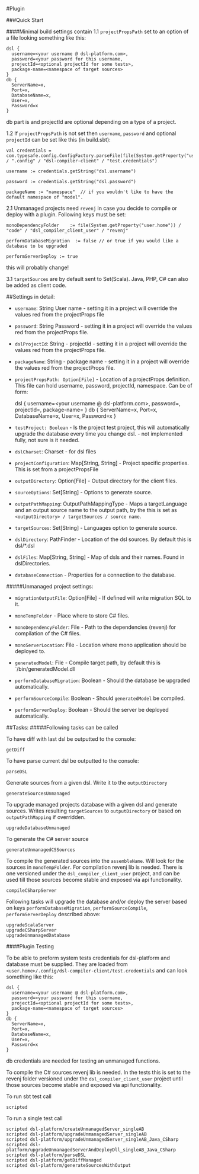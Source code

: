 #Plugin

###Quick Start

####Minimal build settings contain
1.1 `projectPropsPath` set to an option of a file looking something like this:

    dsl {
      username=<your username @ dsl-platform.com>,
      password=<your password for this username,
      projectId=<optional projectId for some tests>,
      package-name=<namespace of target sources>
    }
    db {
      ServerName=x,
      Port=x,
      DatabaseName=x,
      User=x,
      Password=x
    }
    
db part is and projectId are optional depending on a type of a project.

1.2 If `projectPropsPath` is not set then `username`, `password` and optional `projectId` can be set like this (in build.sbt):

    val credentials = com.typesafe.config.ConfigFactory.parseFile(file(System.getProperty("user.home")) / ".config" / "dsl-compiler-client" / "test.credentials")
    
    username := credentials.getString("dsl.username")
   
    password := credentials.getString("dsl.password")
   
    packageName := "namespace"  // if you wouldn't like to have the default namespace of "model".

2.1 Unmanaged projects need `revenj` in case you decide to compile or deploy with a plugin. Following keys must be set:

    monoDependencyFolder    := file(System.getProperty("user.home")) / "code" / "dsl_compiler_client_user" / "revenj"
   
    performDatabaseMigration  := false // or true if you would like a database to be upgraded
    
    performServerDeploy := true

this will probably change!

3.1 `targetSources` are by default sent to Set(Scala). Java, PHP, C# can also be added as client code.


##Settings in detail:

  - `username`: String  User name - setting it in a project will override the values red from the projectProps file

  - `password`: String  Password - setting it in a project will override the values red from the projectProps file.

  - `dslProjectId`: String - projectId - setting it in a project will override the values red from the projectProps file.

  - `packageName`: String - package name - setting it in a project will override the values red from the projectProps file.

  - `projectPropsPath: Option[File]` - Location of a projectProps definition. This file can hold username, password, projectId, namespace. Can be of form:

    dsl {
      username=<your username @ dsl-platform.com>,
      password=<your password for this username>,
      projectId=<optional projectId for some tests>,
      package-name=<namespace of target sources>
    }
    db {
      ServerName=x,
      Port=x,
      DatabaseName=x,
      User=x,
      Password=x
    }

  - `testProject: Boolean` - Is the project test project, this will automatically upgrade the database every time you change dsl.
                         - not implemented fully, not sure is it needed.

  - `dslCharset`: Charset - for dsl files

  - `projectConfiguration`: Map[String, String] - Project specific properties. This is set from a projectPropsFile

  - `outputDirectory`: Option[File] - Output directory for the client files.

  - `sourceOptions`: Set[String] - Options to generate source.

  - `outputPathMapping`: OutputPathMappingType - Maps a targetLanguage and an output source name to the output path, by the  this is set as `<outputDirectory> / targetSources / source name`.

  - `targetSources`: Set[String] - Languages option to generate source.

  - `dslDirectory`: PathFinder - Location of the dsl sources. By default this is dsl/*.dsl

  - `dslFiles`: Map[String, String] - Map of dsls and their names. Found in dslDirectories.

  - `databaseConnection` - Properties for a connection to the database.

#####Unmanaged project settings:

  - `migrationOutputFile`: Option[File] - If defined will write migration SQL to it.

  - `monoTempFolder` -  Place where to store C# files.

  - `monoDependencyFolder`: File - Path to the dependencies (revenj) for compilation of the C# files.

  - `monoServerLocation`: File - Location where mono application should be deployed to.

  - `generatedModel`: File - Compile target path, by default this is `<monoServerLocation>/bin/generatedModel.dll

  - `performDatabaseMigration`: Boolean - Should the database be upgraded automatically.

  - `performSourceCompile`: Boolean - Should `generatedModel` be compiled.

  - `performServerDeploy`: Boolean - Should the server be deployed automatically.

##Tasks:
#####Following tasks can be called

To have diff with last dsl be outputted to the console:

    getDiff

To have parse current dsl be outputted to the console:

    parseDSL 

Generate sources from a given dsl. Write it to the `outputDirectory`

    generateSourcesUnmanaged 

To upgrade managed projects database with a given dsl and generate sources. Writes resulting `targetSources` to `outputDirectory` or based on `outputPathMapping` if overridden.

    upgradeDatabaseUnmanaged 

To generate the C# server source

    generateUnmanagedCSSources 

To compile the generated sources into the `assembleName`. Will look for the sources in `monoTempFolder`. 
For compilation revenj lib is needed. There is one versioned under the
`dsl_compiler_client_user` project, and can be used till those sources become stable and exposed via api functionality.

    compileCSharpServer

Following tasks will upgrade the database and/or deploy the server based on keys `performDatabaseMigration`, `performSourceCompile`, `performServerDeploy` described above:

    upgradeScalaServer    
    upgradeCSharpServer
    upgradeUnmanagedDatabase

####Plugin Testing

To be able to preform system tests credentials for dsl-platform and database must be supplied.
They are loaded from `<user.home>/.config/dsl-compiler-client/test.credentials` and can look something like this:

    dsl {
      username=<your username @ dsl-platform.com>,
      password=<your password for this username,
      projectId=<optional projectId for some tests>,
      package-name=<namespace of target sources>
    }
    db {
      ServerName=x,
      Port=x,
      DatabaseName=x,
      User=x,
      Password=x
    }

db credentials are needed for testing an unmanaged functions.

To compile the C# sources revenj lib is needed. In the tests this is set to the revenj folder versioned under the
`dsl_compiler_client_user` project until those sources become stable and exposed via api functionality.

To run sbt test call 

    scripted

To run a single test call

    scripted dsl-platform/createUnmanagedServer_singleAB
    scripted dsl-platform/upgradeUnmanagedServer_singleAB
    scripted dsl-platform/upgradeUnmanagedServer_singleAB_Java_CSharp
    scripted dsl-platform/upgradeUnmanagedServerAndDeployDll_singleAB_Java_CSharp
    scripted dsl-platform/parseDSL
    scripted dsl-platform/getDiffManaged
    scripted dsl-platform/generateSourcesWithOutput

